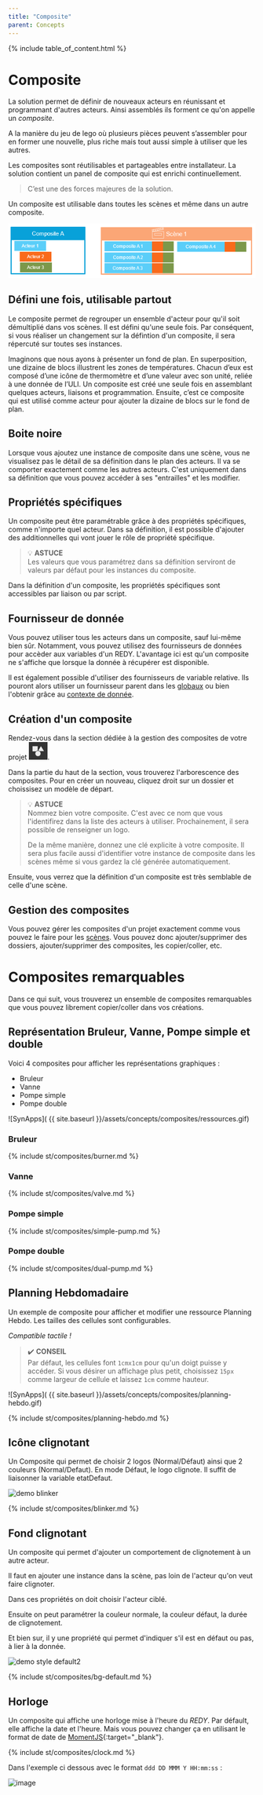 ```yaml
---
title: "Composite"
parent: Concepts
---
```


{% include table_of_content.html %}

# Composite

La solution permet de définir de nouveaux acteurs en réunissant et programmant d'autres acteurs. Ainsi assemblés ils forment ce qu'on appelle un *composite*.

A la manière du jeu de lego où plusieurs pièces peuvent s’assembler pour en former une nouvelle, plus riche mais tout aussi simple à utiliser que les autres.

Les composites sont réutilisables et partageables entre installateur.
La solution contient un panel de composite qui est enrichi continuellement.

> C’est une des forces majeures de la solution.

Un composite est utilisable dans toutes les scènes et même dans un autre composite.

 ![Composites](../assets/composite-actors.png)

## Défini une fois, utilisable partout

Le composite permet de regrouper un ensemble d'acteur pour qu'il soit démultiplié dans vos scènes. Il est défini qu'une seule fois. Par conséquent, si vous réaliser un changement sur la défintion d'un composite, il sera répercuté sur toutes ses instances.

Imaginons que nous ayons à présenter un fond de plan. En superposition, une dizaine de blocs illustrent les zones de températures. Chacun d’eux est composé d’une icône de thermomètre et d’une valeur avec son unité, reliée à une donnée de l’ULI.
Un composite est créé une seule fois en assemblant quelques acteurs, liaisons et programmation.
Ensuite, c’est ce composite qui est utilisé comme acteur pour ajouter la dizaine de blocs sur le fond de plan.


## Boite noire

Lorsque vous ajoutez une instance de composite dans une scène, vous ne visualisez pas le détail de sa définition dans le plan des acteurs. Il va se comporter exactement comme les autres acteurs. C'est uniquement dans sa définition que vous pouvez accéder à ses "entrailles" et les modifier.

## Propriétés spécifiques

Un composite peut être paramétrable grâce à des propriétés spécifiques, comme n'importe quel acteur. Dans sa définition, il est possible d'ajouter des additionnelles qui vont jouer le rôle de propriété spécifique.

> 💡 **ASTUCE**<br>
Les valeurs que vous paramétrez dans sa définition serviront de valeurs par défaut pour les instances du composite.

Dans la définition d'un composite, les propriétés spécifiques sont accessibles par liaison ou par script.

## Fournisseur de donnée

Vous pouvez utiliser tous les acteurs dans un composite, sauf lui-même bien sûr. Notamment, vous pouvez utilisez des fournisseurs de données pour accèder aux variables d'un REDY. L'avantage ici est qu'un composite ne s'affiche que lorsque la donnée à récupérer est disponible.

Il est également possible d'utiliser des fournisseurs de variable relative. Ils pouront alors utiliser un fournisseur parent dans les [globaux](./project/global-data-sources.md) ou bien l'obtenir grâce au [contexte de donnée](./context.md).

## Création d'un composite

Rendez-vous dans la section dédiée à la gestion des composites de votre projet ![Composites](../assets/composites.png).

Dans la partie du haut de la section, vous trouverez l'arborescence des composites. Pour en créer un nouveau, cliquez droit sur un dossier et choissisez un modèle de départ.


> 💡 **ASTUCE**<br>
> Nommez bien votre composite. C'est avec ce nom que vous l'identifirez dans la liste des acteurs à utiliser. Prochainement, il sera possible de renseigner un logo.
>
> De la même manière, donnez une clé explicite à votre composite. Il sera plus facile aussi d'identifier votre instance de composite dans les scènes même si vous gardez la clé générée automatiquement.


Ensuite, vous verrez que la définition d'un composite est très semblable de celle d'une scène.

## Gestion des composites

Vous pouvez gérer les composites d'un projet exactement comme vous pouvez le faire pour les [scènes](./scene.md). Vous pouvez donc ajouter/supprimer des dossiers, ajouter/supprimer des composites, les copier/coller, etc.

# Composites remarquables

Dans ce qui suit, vous trouverez un ensemble de composites remarquables que vous pouvez librement copier/coller dans vos créations.

## Représentation Bruleur, Vanne, Pompe simple et double

Voici 4 composites pour afficher les représentations graphiques :

- Bruleur
- Vanne
- Pompe simple
- Pompe double

![SynApps]( {{ site.baseurl }}/assets/concepts/composites/ressources.gif)


### Bruleur

{% include st/composites/burner.md %}

### Vanne

{% include st/composites/valve.md %}

### Pompe simple

{% include st/composites/simple-pump.md %}

### Pompe double

{% include st/composites/dual-pump.md %}

## Planning Hebdomadaire

Un exemple de composite pour afficher et modifier une ressource Planning Hebdo. Les tailles des cellules sont configurables.

*Compatible tactile !*

> ✔️ **CONSEIL**<br>
> Par défaut, les cellules font `1cmx1cm` pour qu'un doigt puisse y accéder. Si vous désirer un affichage plus
> petit, choisissez `15px` comme largeur de cellule et laissez `1cm` comme hauteur.

![SynApps]( {{ site.baseurl }}/assets/concepts/composites/planning-hebdo.gif)


{% include st/composites/planning-hebdo.md %}

## Icône clignotant

Un Composite qui permet de choisir 2 logos (Normal/Défaut) ainsi que 2 couleurs (Normal/Defaut).
En mode Défaut, le logo clignote.
Il suffit de liaisonner la variable etatDefaut.

![demo blinker](https://user-images.githubusercontent.com/35595723/182792816-4615c596-eed2-4a60-b705-fd1978202473.gif)


{% include st/composites/blinker.md %}

## Fond clignotant

Un composite qui permet d'ajouter un comportement de clignotement à un autre acteur.

Il faut en ajouter une instance dans la scène, pas loin de l'acteur qu'on veut faire clignoter. 

Dans ces propriétés on doit choisir l'acteur ciblé.

Ensuite on peut paramétrer la couleur normale, la couleur défaut, la durée de clignotement. 

Et bien sur, il y une propriété qui permet d'indiquer s'il est en défaut ou pas, à lier à la donnée.


![demo style default2](https://user-images.githubusercontent.com/35595723/182633155-7acfff52-733e-47e9-95f5-7f648e2aaa9f.gif)

{% include st/composites/bg-default.md %}

## Horloge

Un composite qui affiche une horloge mise à l'heure du *REDY*. Par défault, elle affiche la date et l'heure. Mais vous pouvez changer ça en utilisant le format de date de [MomentJS](https://momentjs.com/docs/#/displaying/format/){:target="_blank"}.

{% include st/composites/clock.md %}

Dans l'exemple ci dessous avec le format `ddd DD MMM Y HH:mm:ss` :

![image](https://user-images.githubusercontent.com/35595723/183080700-951a04e2-4abe-48e8-a02d-80d4dd359132.png)







